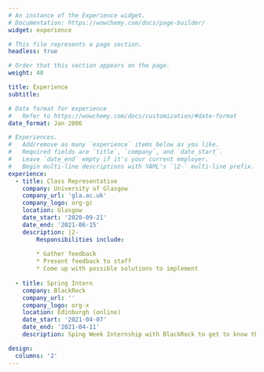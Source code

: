 ```yaml
---
# An instance of the Experience widget.
# Documentation: https://wowchemy.com/docs/page-builder/
widget: experience

# This file represents a page section.
headless: true

# Order that this section appears on the page.
weight: 40

title: Experience
subtitle:

# Date format for experience
#   Refer to https://wowchemy.com/docs/customization/#date-format
date_format: Jan 2006

# Experiences.
#   Add/remove as many `experience` items below as you like.
#   Required fields are `title`, `company`, and `date_start`.
#   Leave `date_end` empty if it's your current employer.
#   Begin multi-line descriptions with YAML's `|2-` multi-line prefix.
experience:
  - title: Class Representative
    company: University of Glasgow
    company_url: 'gla.ac.uk'
    company_logo: org-gc
    location: Glasgow
    date_start: '2020-09-21'
    date_end: '2021-06-15'
    description: |2-
        Responsibilities include:
        
        * Gather feedback
        * Present feedback to staff
        * Come up with possible solutions to implement
        
  - title: Spring Intern
    company: BlackRock
    company_url: ''
    company_logo: org-x
    location: Edinburgh (online)
    date_start: '2021-04-07'
    date_end: '2021-04-11'
    description: Sping Week Internship with BlackRock to get to know the Aladding Project Group.

design:
  columns: '2'
---
```

